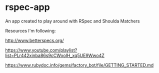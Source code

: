 # rspec-app
An app created to play around with RSpec and Shoulda Matchers

Resources I'm following:

http://www.betterspecs.org/

https://www.youtube.com/playlist?list=PLr442xinba86s9cCWxoIH_xq5UE9Wwo4Z

https://www.rubydoc.info/gems/factory_bot/file/GETTING_STARTED.md
